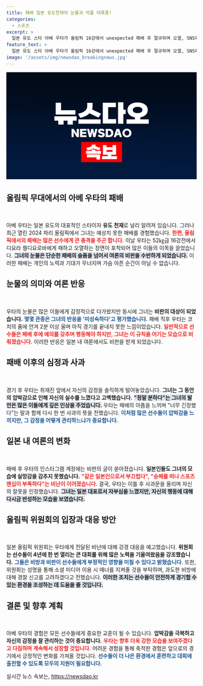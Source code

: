 ```yaml
---
title: 패배 일본 유도천재의 눈물과 악플 대폭풍!
categories:
  - 스포츠
excerpt: >
  일본 유도 스타 아베 우타가 올림픽 16강에서 unexpected 패배 후 절규하며 오열, SNS에서 비판받는 사태가 벌어졌다. 그녀는 이후 사과하며 강한 모습으로 돌아오겠다고 다짐했으나 여론은 싸늘하다.
feature_text: >
  일본 유도 스타 아베 우타가 올림픽 16강에서 unexpected 패배 후 절규하며 오열, SNS에서 비판받는 사태가 벌어졌다. 그녀는 이후 사과하며 강한 모습으로 돌아오겠다고 다짐했으나 여론은 싸늘하다.
image: '/assets/img/newsdao_breakingnews.jpg'
---
```


<p><img src="/assets/img/newsdao_breakingnews.jpg" alt="koreaapp 속보" /></p>

<h2 data-ke-size="size26">올림픽 무대에서의 아베 우타의 패배</h2>

<p data-ke-size="size16">&nbsp;</p>

<p>아베 우타는 일본 유도의 대표적인 스타이자 <b>유도 천재</b>로 널리 알려져 있습니다. 그러나 최근 열린 2024 파리 올림픽에서 그녀는 예상치 못한 패배를 경험했습니다. <b><span style="color: #ee2323;">한편, 올림픽에서의 패배는 많은 선수에게 큰 충격을 주곤 합니다.</span></b> 이날 우타는 52㎏급 16강전에서 디요라 켈디요로바에게 패하고 오열하는 장면이 포착되어 많은 이들의 이목을 끌었습니다. <b><span style="background-color: #21538527;">그녀의 눈물은 단순한 패배의 슬픔을 넘어서 여론의 비판을 수반하게 되었습니다.</span></b>  이러한 패배는 개인의 노력과 기대가 무너지며 가슴 아픈 순간이 아닐 수 없습니다.</p>

<h2 data-ke-size="size26">눈물의 의미와 여론 반응</h2>

<p data-ke-size="size16">&nbsp;</p>

<p>우타의 눈물은 많은 이들에게 감정적으로 다가왔지만 동시에 그녀는 <b>비판의 대상이 되었습니다.</b> <b><span style="color: #1a5490;">몇몇 관중은 그녀의 반응을 '미성숙하다'고 평가했습니다.</span></b> 패배 직후 우타는 코치의 품에 안겨 2분 이상 울며 아직 경기를 끝내지 못한 느낌이었습니다. <b><span style="color: #ee2323;">일반적으로 선수들은 패배 후에 예의를 갖추며 행동해야 하지만, 그녀는 이 규칙을 어기는 모습으로 비춰졌습니다.</span></b> 이러한 반응은 일본 내 여론에서도 비판을 받게 되었습니다.</p>

<h2 data-ke-size="size26">패배 이후의 심정과 사과</h2>

<p data-ke-size="size16">&nbsp;</p>

<p>경기 후 우타는 취재진 앞에서 자신의 감정을 솔직하게 털어놓았습니다. <b>그녀는 그 동안의 압박감으로 인해 자신의 실수를 느꼈다고 고백했습니다.</b> <b><span style="background-color: #21538527;">"정말 분하다"는 그녀의 발언은 많은 이들에게 깊은 인상을 주었습니다.</span></b> 우타는 패배의 아픔을 느끼며 "너무 긴장했다"는 말과 함께 다시 한 번 사과의 뜻을 전했습니다. <b><span style="color: #1a5490;">이처럼 많은 선수들이 압박감을 느끼지만, 그 감정을 어떻게 관리하느냐가 중요합니다.</span></b></p>

<h2 data-ke-size="size26">일본 내 여론의 변화</h2>

<p data-ke-size="size16">&nbsp;</p>

<p>패배 후 우타의 인스타그램 계정에는 비판의 글이 쏟아졌습니다. <b>일본인들도 그녀의 모습에 실망감을 감추지 못했습니다.</b> <b><span style="color: #ee2323;">"같은 일본인으로서 부끄럽다", "승패를 떠나 스포츠맨십이 부족하다"는 비난이 이어졌습니다.</span></b> 결국, 우타는 이틀 후 사과문을 올리며 자신의 잘못을 인정했습니다. <b><span style="background-color: #21538527;">그녀는 일본 대표로서 자부심을 느꼈지만, 자신의 행동에 대해 다시금 반성하는 모습을 보였습니다.</span></b></p>

<h2 data-ke-size="size26">올림픽 위원회의 입장과 대응 방안</h2>

<p data-ke-size="size16">&nbsp;</p>

<p>일본 올림픽 위원회는 우타에게 전달된 비난에 대해 강경 대응을 예고했습니다. <b>위원회는 선수들이 4년에 한 번 열리는 큰 대회를 위해 많은 노력을 기울여왔음을 강조했습니다.</b> <b><span style="color: #1a5490;">그들은 비방과 비판이 선수들에게 부정적인 영향을 미칠 수 있다고 밝혔습니다.</span></b> 또한, 위원회는 성명을 통해 소셜 미디어 이용 시 매너를 지켜줄 것을 부탁하며, 과도한 비방에 대해 경찰 신고를 고려하겠다고 전했습니다. <b><span style="background-color: #21538527;">이러한 조치는 선수들이 안전하게 경기할 수 있는 환경을 조성하는 데 도움을 줄 것입니다.</span></b></p>

<h2 data-ke-size="size26">결론 및 향후 계획</h2>

<p data-ke-size="size16">&nbsp;</p>

<p>아베 우타의 경험은 모든 선수들에게 중요한 교훈이 될 수 있습니다. <b>압박감을 극복하고 자신의 감정을 잘 관리하는 것이 중요합니다.</b> <b><span style="color: #ee2323;">우타는 향후 더욱 강한 모습을 보여주겠다고 다짐하며 계속해서 성장할 것입니다.</span></b> 어려운 경험을 통해 축적한 경험은 앞으로의 경기에서 긍정적인 변화를 가져올 것입니다. <b><span style="color: #1a5490;">선수들이 더 나은 환경에서 훈련하고 대회에 출전할 수 있도록 모두의 지원이 필요합니다.</span></b></p>
실시간 뉴스 속보는, <a href="https://newsdao.kr" rel="dofollow">https://newsdao.kr</a>


